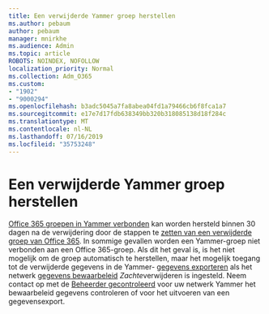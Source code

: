 ```yaml
---
title: Een verwijderde Yammer groep herstellen
ms.author: pebaum
author: pebaum
manager: mnirkhe
ms.audience: Admin
ms.topic: article
ROBOTS: NOINDEX, NOFOLLOW
localization_priority: Normal
ms.collection: Adm_O365
ms.custom:
- "1902"
- "9000294"
ms.openlocfilehash: b3adc5045a7fa8abea04fd1a79466cb6f8fca1a7
ms.sourcegitcommit: e17e7d17fdb638349bb320b318085138d18f284c
ms.translationtype: MT
ms.contentlocale: nl-NL
ms.lasthandoff: 07/16/2019
ms.locfileid: "35753248"
---
```

# <a name="restore-a-deleted-yammer-group"></a>Een verwijderde Yammer groep herstellen

[Office 365 groepen in Yammer verbonden](https://docs.microsoft.com/yammer/manage-yammer-groups/yammer-and-office-365-groups) kan worden hersteld binnen 30 dagen na de verwijdering door de stappen te [zetten van een verwijderde groep van Office 365](https://support.office.com/article/restore-a-deleted-office-365-group-b7c66b59-657a-4e1a-8aa0-8163b1f4eb54).
In sommige gevallen worden een Yammer-groep niet verbonden aan een Office 365-groep. Als dit het geval is, is het niet mogelijk om de groep automatisch te herstellen, maar het mogelijk toegang tot de verwijderde gegevens in de Yammer- [gegevens exporteren](https://docs.microsoft.com/yammer/manage-security-and-compliance/export-yammer-enterprise-data) als het netwerk [gegevens bewaarbeleid](https://docs.microsoft.com/yammer/manage-security-and-compliance/manage-data-compliance) *Zachte*verwijderen is ingesteld. Neem contact op met de [Beheerder gecontroleerd](https://docs.microsoft.com/yammer/manage-yammer-users/manage-yammer-admins) voor uw netwerk Yammer het bewaarbeleid gegevens controleren of voor het uitvoeren van een gegevensexport.
